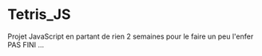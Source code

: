 # Tetris_JS

Projet JavaScript en partant de rien
2 semaines pour le faire un peu l'enfer 
PAS FINI ...
